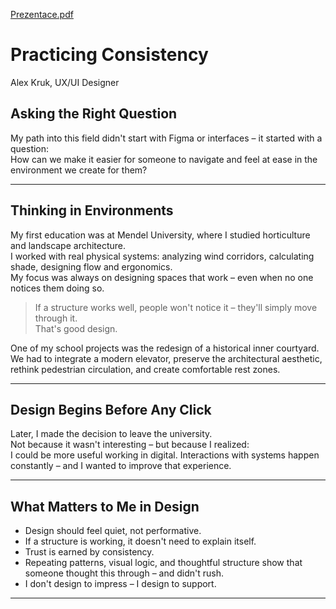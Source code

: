 [Prezentace.pdf](https://github.com/user-attachments/files/20213726/Prezentace.pdf)
# Practicing Consistency  
Alex Kruk, UX/UI Designer

## Asking the Right Question  
My path into this field didn't start with Figma or interfaces – it started with a question:  
How can we make it easier for someone to navigate and feel at ease in the environment we create for them?

---

## Thinking in Environments  
My first education was at Mendel University, where I studied horticulture and landscape architecture.  
I worked with real physical systems: analyzing wind corridors, calculating shade, designing flow and ergonomics.  
My focus was always on designing spaces that work – even when no one notices them doing so.

> If a structure works well, people won't notice it – they'll simply move through it.  
> That's good design.


One of my school projects was the redesign of a historical inner courtyard.  
We had to integrate a modern elevator, preserve the architectural aesthetic, rethink pedestrian circulation, and create comfortable rest zones.

---

## Design Begins Before Any Click  
Later, I made the decision to leave the university.  
Not because it wasn't interesting – but because I realized:  
I could be more useful working in digital.
Interactions with systems happen constantly – and I wanted to improve that experience.

---

## What Matters to Me in Design  
- Design should feel quiet, not performative.  
- If a structure is working, it doesn't need to explain itself.  
- Trust is earned by consistency.  
- Repeating patterns, visual logic, and thoughtful structure show that someone thought this through – and didn't rush.  
- I don't design to impress – I design to support.

---
